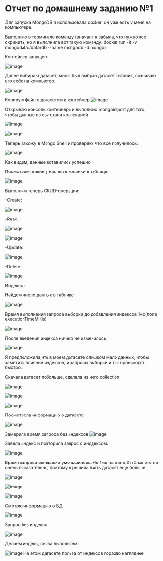 # Отчет по домашнему заданию №1

Для запуска MongoDB я использовала docker, он уже есть у меня на компьютере.

Выполняю в терминале команду (вначале я забыла, что нужно все скринить, но я выполнила вот такую команду: docker run -it -v mongodata:/data/db --name mongodb -d mongo)

Контейнер запущен:

![image](https://github.com/ilovethebeatles/SBT-DB/assets/106533857/2a5df68d-c7ab-4639-9c6b-0f5c4e02868c)


Далее выбираю датасет, мною был выбран датасет Титаник, скачиваю его себе на компьютер.

![image](https://github.com/ilovethebeatles/SBT-DB/assets/106533857/b245381e-b9a9-4705-9a80-eaa19ee7413b)


Копирую файл с датасетом в контейнер
![image](https://github.com/ilovethebeatles/SBT-DB/assets/106533857/cfcdcdd0-85cb-49fa-a450-b89727dc96f0)

Открываю консоль контейнера и выполняю mongoimport для того, чтобы данные из csv стали коллекцией

![image](https://github.com/ilovethebeatles/SBT-DB/assets/106533857/5606679b-134c-48cd-a0ed-af6cea67b9bf)

![image](https://github.com/ilovethebeatles/SBT-DB/assets/106533857/06070a3a-87b5-44ac-9edb-32c196e321c9)

Теперь захожу в Mongo Shell и проверяю, что все получилось:

![image](https://github.com/ilovethebeatles/SBT-DB/assets/106533857/8c7bda8b-c1fd-4aec-a0e1-5d416a74c327)

Как видим, данные вставились успешно

Посмотрим, какие у нас есть колонки в таблице:

![image](https://github.com/ilovethebeatles/SBT-DB/assets/106533857/170a82d5-d5d8-4c22-b17e-19abc281656c)

Выполним теперь CRUD-операции:

-Create:

![image](https://github.com/ilovethebeatles/SBT-DB/assets/106533857/ba6852e5-bcde-418b-afdc-e65e09140b51)

-Read:

![image](https://github.com/ilovethebeatles/SBT-DB/assets/106533857/cd914fb6-bced-4204-830a-2621d9da0c16)

![image](https://github.com/ilovethebeatles/SBT-DB/assets/106533857/fe038c16-91be-47a6-8cbe-7f6678c047b6)



-Update:

![image](https://github.com/ilovethebeatles/SBT-DB/assets/106533857/43b5df6d-e5bf-4249-9172-c8f964859eaf)



-Delete:

![image](https://github.com/ilovethebeatles/SBT-DB/assets/106533857/5a77ca04-057b-4e7a-b38c-a6981e55a75f)

Индексы:

Найдем число данных в таблице

![image](https://github.com/ilovethebeatles/SBT-DB/assets/106533857/a558c89a-87d0-40d0-b863-a8ed87376b76)

Время выполнения запроса выборки до добавления индексов 1мс(поле executionTimeMillis)

![image](https://github.com/ilovethebeatles/SBT-DB/assets/106533857/0eb2201b-74fa-4d76-bad0-fe557d4fe049)

После введения индекса ничего не изменилось

![image](https://github.com/ilovethebeatles/SBT-DB/assets/106533857/80a7cb09-e14a-4138-be6d-b70eebbb6b98)

Я предположила,что в моем датасете слишком мало данных, чтобы заметить влияние индексов, и запросы выборки и так происходят быстро.

Скачала датасет побольше, сделала из него collection

![image](https://github.com/ilovethebeatles/SBT-DB/assets/106533857/f0f14e28-9bf6-4e0a-a619-3b70403f47f7)

![image](https://github.com/ilovethebeatles/SBT-DB/assets/106533857/620c065b-f4a3-4d1b-8a1e-0fcc21bc12b3)

![image](https://github.com/ilovethebeatles/SBT-DB/assets/106533857/11ce7a05-b6d6-486a-a354-1aa035acf1a7)

Посмотрела информацию о датасете

![image](https://github.com/ilovethebeatles/SBT-DB/assets/106533857/a6d3b874-f4b5-4519-aeec-20b619ab0480)

Замерила время запроса без индексов
![image](https://github.com/ilovethebeatles/SBT-DB/assets/106533857/38a50234-f76b-4f37-939b-8d85ee84e43e)

Завела индекс и повторила запрос с инддексом:

![image](https://github.com/ilovethebeatles/SBT-DB/assets/106533857/27ca8a65-977b-416b-bdb3-86430177b3ba)

Время запроса ожидаемо уменьшилось. Но 1мс на фоне 3 и 2 мс это не очень показательно, поэтому я решила взять датасет еще больше

![image](https://github.com/ilovethebeatles/SBT-DB/assets/106533857/c5093130-36af-45d4-b737-64f6772b0aeb)

![image](https://github.com/ilovethebeatles/SBT-DB/assets/106533857/4ea9a6c6-b1e7-472f-b891-f4b545150fbf)


![image](https://github.com/ilovethebeatles/SBT-DB/assets/106533857/06fd3aa1-5902-4063-ac31-b8f96a96fc70)

Смотрю информацию о БД

![image](https://github.com/ilovethebeatles/SBT-DB/assets/106533857/68256403-e659-4a00-8918-bac278315d1f)

Запрос без индекса

![image](https://github.com/ilovethebeatles/SBT-DB/assets/106533857/34efba76-12fe-45e2-a9cb-f95d7605e2a4)

Делаем индекс, снова выполняем:

![image](https://github.com/ilovethebeatles/SBT-DB/assets/106533857/856391a9-1423-4354-81de-2a6ce345365d)
На этом датасете польза от индексов гораздо нагляднее



























